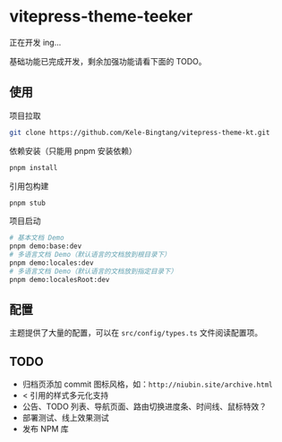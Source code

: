 # vitepress-theme-teeker

正在开发 ing...

基础功能已完成开发，剩余加强功能请看下面的 TODO。

## 使用

项目拉取

```bash
git clone https://github.com/Kele-Bingtang/vitepress-theme-kt.git
```

依赖安装（只能用 pnpm 安装依赖）

```bash
pnpm install
```

引用包构建

```bash
pnpm stub
```

项目启动

```bash
# 基本文档 Demo
pnpm demo:base:dev
# 多语言文档 Demo（默认语言的文档放到根目录下）
pnpm demo:locales:dev
# 多语言文档 Demo（默认语言的文档放到指定目录下）
pnpm demo:localesRoot:dev
```

## 配置

主题提供了大量的配置，可以在 `src/config/types.ts` 文件阅读配置项。

## TODO

- 归档页添加 commit 图标风格，如：`http://niubin.site/archive.html`
- < 引用的样式多元化支持
- 公告、TODO 列表、导航页面、路由切换进度条、时间线、鼠标特效？
- 部署测试、线上效果测试
- 发布 NPM 库
